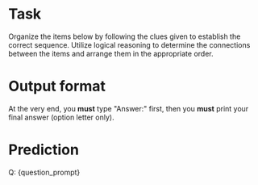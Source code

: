 # Task
Organize the items below by following the clues given to establish the correct sequence. Utilize logical reasoning to determine the connections between the items and arrange them in the appropriate order.

# Output format
At the very end, you **must** type "Answer:" first, then you **must** print your final answer (option letter only).

# Prediction
Q: {question_prompt}